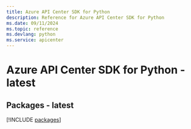 ```yaml
---
title: Azure API Center SDK for Python
description: Reference for Azure API Center SDK for Python
ms.date: 09/11/2024
ms.topic: reference
ms.devlang: python
ms.service: apicenter
---
```

# Azure API Center SDK for Python - latest
## Packages - latest
[!INCLUDE [packages](api-center-index.md)]